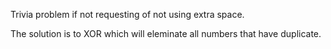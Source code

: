 Trivia problem if not requesting of not using extra space.

The solution is to XOR which will eleminate all numbers that have duplicate.
